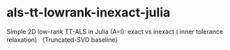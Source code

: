 # als-tt-lowrank-inexact-julia
Simple 2D low-rank TT-ALS in Julia (A=I): exact vs inexact ( inner tolerance relaxation) （Truncated-SVD baseline）
